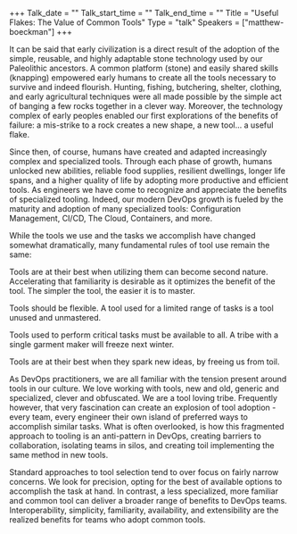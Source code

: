 +++
Talk_date = ""
Talk_start_time = ""
Talk_end_time = ""
Title = "Useful Flakes: The Value of Common Tools"
Type = "talk"
Speakers = ["matthew-boeckman"]
+++

It can be said that early civilization is a direct result of the adoption of the simple, reusable, and highly adaptable stone technology used by our Paleolithic ancestors. A common platform (stone) and easily shared skills (knapping) empowered early humans to create all the tools necessary to survive and indeed flourish. Hunting, fishing, butchering, shelter, clothing, and early agricultural techniques were all made possible by the simple act of banging a few rocks together in a clever way. Moreover, the technology complex of early peoples enabled our first explorations of the benefits of failure: a mis-strike to a rock creates a new shape, a new tool… a useful flake.

Since then, of course, humans have created and adapted increasingly complex and specialized tools. Through each phase of growth, humans unlocked new abilities, reliable food supplies, resilient dwellings, longer life spans, and a higher quality of life by adopting more productive and efficient tools. As engineers we have come to recognize and appreciate the benefits of specialized tooling. Indeed, our modern DevOps growth is fueled by the maturity and adoption of many specialized tools: Configuration Management, CI/CD, The Cloud, Containers, and more.

While the tools we use and the tasks we accomplish have changed somewhat dramatically, many fundamental rules of tool use remain the same:

Tools are at their best when utilizing them can become second nature. Accelerating that familiarity is desirable as it optimizes the benefit of the tool. The simpler the tool, the easier it is to master.

Tools should be flexible. A tool used for a limited range of tasks is a tool unused and unmastered.

Tools used to perform critical tasks must be available to all. A tribe with a single garment maker will freeze next winter.

Tools are at their best when they spark new ideas, by freeing us from toil.

As DevOps practitioners, we are all familiar with the tension present around tools in our culture. We love working with tools, new and old, generic and specialized, clever and obfuscated. We are a tool loving tribe. Frequently however, that very fascination can create an explosion of tool adoption - every team, every engineer their own island of preferred ways to accomplish similar tasks. What is often overlooked, is how this fragmented approach to tooling is an anti-pattern in DevOps, creating barriers to collaboration, isolating teams in silos, and creating toil implementing the same method in new tools.

Standard approaches to tool selection tend to over focus on fairly narrow concerns. We look for precision, opting for the best of available options to accomplish the task at hand. In contrast, a less specialized, more familiar and common tool can deliver a broader range of benefits to DevOps teams. Interoperability, simplicity, familiarity, availability, and extensibility are the realized benefits for teams who adopt common tools.

